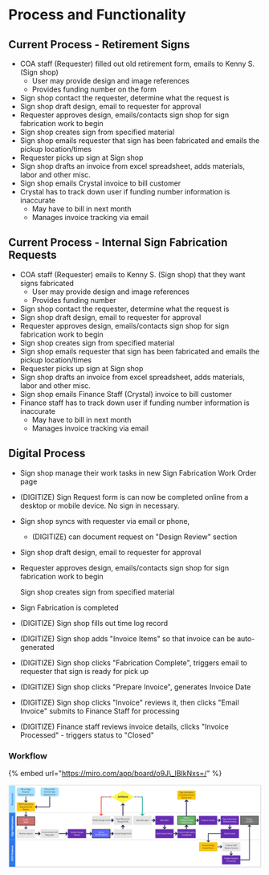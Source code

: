 # Process and Functionality

## Current Process - Retirement Signs

* COA staff \(Requester\) filled out old retirement form, emails to Kenny S. \(Sign shop\)
  * User may provide design and image references
  * Provides funding number on the form
* Sign shop contact the requester, determine what the request is
* Sign shop draft design, email to requester for approval
* Requester approves design, emails/contacts sign shop for sign fabrication work to begin
* Sign shop creates sign from specified material
* Sign shop emails requester that sign has been fabricated and emails the pickup location/times
* Requester picks up sign at Sign shop
* Sign shop drafts an invoice from excel spreadsheet, adds materials, labor and other misc.
* Sign shop emails Crystal invoice to bill customer
* Crystal has to track down user if funding number information is inaccurate
  * May have to bill in next month
  * Manages invoice tracking via email

## Current Process - Internal Sign Fabrication Requests

* COA staff \(Requester\) emails to Kenny S. \(Sign shop\) that they want signs fabricated
  * User may provide design and image references
  * Provides funding number 
* Sign shop contact the requester, determine what the request is
* Sign shop draft design, email to requester for approval
* Requester approves design, emails/contacts sign shop for sign fabrication work to begin
* Sign shop creates sign from specified material
* Sign shop emails requester that sign has been fabricated and emails the pickup location/times
* Requester picks up sign at Sign shop
* Sign shop drafts an invoice from excel spreadsheet, adds materials, labor and other misc.
* Sign shop emails Finance Staff \(Crystal\) invoice to bill customer
* Finance staff has to track down user if funding number information is inaccurate
  * May have to bill in next month
  * Manages invoice tracking via email

## Digital Process

* Sign shop manage their work tasks in new Sign Fabrication Work Order page
* \(DIGITIZE\) Sign Request form is can now be completed online from a desktop or mobile device. No sign in necessary. 
* Sign shop syncs with requester via email or phone, 
  * \(DIGITIZE\) can document request on "Design Review" section
* Sign shop draft design, email to requester for approval
* Requester approves design, emails/contacts sign shop for sign fabrication work to begin

  Sign shop creates sign from specified material

* Sign Fabrication is completed
* \(DIGITIZE\) Sign shop fills out time log record
* \(DIGITIZE\) Sign shop adds "Invoice Items" so that invoice can be auto-generated
* \(DIGITIZE\) Sign shop clicks "Fabrication Complete", triggers email to requester that sign is ready for pick up
* \(DIGITIZE\) Sign shop clicks "Prepare Invoice", generates Invoice Date
* \(DIGITIZE\) Sign shop clicks "Invoice" reviews it, then clicks "Email Invoice" submits to Finance Staff for processing
* \(DIGITIZE\) Finance staff reviews invoice details, clicks "Invoice Processed" - triggers status to "Closed"

### Workflow

{% embed url="https://miro.com/app/board/o9J\_lBIkNxs=/" %}

![](../../.gitbook/assets/image%20%28158%29.png)

